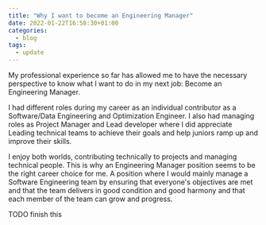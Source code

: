 ```yaml
---
title: "Why I want to become an Engineering Manager"
date: 2022-01-22T16:58:30+01:00
categories:
  - blog
tags:
  - update
---
```

 
 My professional experience so far has allowed me to have the necessary perspective to know what I want to do in my next job: Become an Engineering Manager.

I had different roles during my career as an individual contributor as a Software/Data Engineering and Optimization Engineer. I also had managing roles as Project Manager and Lead developer where I did appreciate Leading technical teams to achieve their goals and help juniors ramp up and improve their skills.

I enjoy both worlds, contributing technically to projects and managing technical people. This is why an Engineering Manager position seems to be the right career choice for me. A position where I would mainly manage a Software Engineering team by ensuring that everyone's objectives are met and that the team delivers in good condition and good harmony and that each member of the team can grow and progress.

TODO finish this
